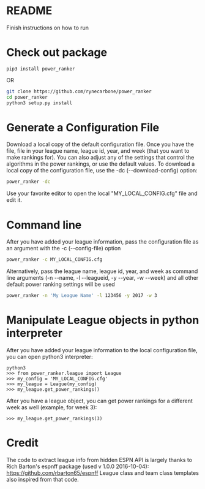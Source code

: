 # README
Finish instructions on how to run

# Check out package

```python3
pip3 install power_ranker
```

OR

```bash
git clone https://github.com/rynecarbone/power_ranker
cd power_ranker
python3 setup.py install
```

# Generate a Configuration File
Download a local copy of the default configuration file. Once you have the file, file in your league name, league id, year, and week (that you want to make rankings for). You can also adjust any of the settings that control the algorithms in the power rankings, or use the default values. To download a local copy of the configuration file, use the -dc (--download-config) option:
```bash
power_ranker -dc
```
Use your favorite editor to open the local "MY_LOCAL_CONFIG.cfg" file and edit it.

# Command line
After you have added your league information, pass the configuration file as an argument with the -c (--config-file) option
```bash
power_ranker -c MY_LOCAL_CONFIG.cfg
```
Alternatively, pass the league name, league id, year, and week as command line arguments (-n --name, -l --leagueid, -y --year, -w --week) and all other default power ranking settings will be used
```bash
power_ranker -n 'My League Name' -l 123456 -y 2017 -w 3
```

# Manipulate League objects in python interpreter
After you have added your league information to the local configuration file, you can open python3 interpreter:
```python3
python3
>>> from power_ranker.league import League
>>> my_config = 'MY_LOCAL_CONFIG.cfg'
>>> my_league = League(my_config)
>>> my_league.get_power_rankings()
```
After you have a league object, you can get power rankings for a different week as well (example, for week 3):
```python3
>>> my_league.get_power_rankings(3)
```


# Credit
The code to extract league info from hidden ESPN API is largely thanks to
Rich Barton's espnff package (used v 1.0.0 2016-10-04):
https://github.com/rbarton65/espnff
League class and team class templates also inspired from that code. 
